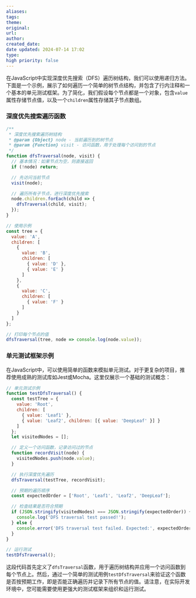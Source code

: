 ```yaml
---
aliases: 
tags: 
theme: 
original: 
url: 
author: 
created_date: 
date updated: 2024-07-14 17:02
type: 
high priority: false
---
```

在JavaScript中实现深度优先搜索（DFS）遍历树结构，我们可以使用递归方法。下面是一个示例，展示了如何遍历一个简单的树节点结构，并包含了行内注释和一个基本的单元测试框架。为了简化，我们假设每个节点都是一个对象，包含`value`属性存储节点值，以及一个`children`属性存储其子节点数组。

### 深度优先搜索遍历函数

```javascript
/**
 * 深度优先搜索遍历树结构
 * @param {Object} node - 当前遍历到的树节点
 * @param {Function} visit - 访问函数，用于处理每个访问到的节点
 */
function dfsTraversal(node, visit) {
  // 基本情况：如果节点为空，则直接返回
  if (!node) return;

  // 先访问当前节点
  visit(node);

  // 遍历所有子节点，进行深度优先搜索
  node.children.forEach(child => {
    dfsTraversal(child, visit);
  });
}

// 使用示例
const tree = {
  value: 'A',
  children: [
    {
      value: 'B',
      children: [
        { value: 'D' },
        { value: 'E' }
      ]
    },
    {
      value: 'C',
      children: [
        { value: 'F' }
      ]
    }
  ]
};

// 打印每个节点的值
dfsTraversal(tree, node => console.log(node.value));
```

### 单元测试框架示例

在JavaScript中，可以使用简单的函数来模拟单元测试。对于更复杂的项目，推荐使用成熟的测试库如Jest或Mocha。这里仅展示一个基础的测试概念：

```javascript
// 单元测试示例
function testDfsTraversal() {
  const testTree = {
    value: 'Root',
    children: [
      { value: 'Leaf1' },
      { value: 'Leaf2', children: [{ value: 'DeepLeaf' }] }
    ]
  };
  let visitedNodes = [];

  // 定义一个访问函数，记录访问过的节点
  function recordVisit(node) {
    visitedNodes.push(node.value);
  }

  // 执行深度优先遍历
  dfsTraversal(testTree, recordVisit);

  // 预期的遍历顺序
  const expectedOrder = ['Root', 'Leaf1', 'Leaf2', 'DeepLeaf'];

  // 检查结果是否符合预期
  if (JSON.stringify(visitedNodes) === JSON.stringify(expectedOrder)) {
    console.log('DFS traversal test passed!');
  } else {
    console.error('DFS traversal test failed. Expected:', expectedOrder, 'Got:', visitedNodes);
  }
}

// 运行测试
testDfsTraversal();
```

这段代码首先定义了`dfsTraversal`函数，用于遍历树结构并应用一个访问函数到每个节点上。然后，通过一个简单的测试用例`testDfsTraversal`来验证这个函数是否按预期工作，即是否能正确遍历并记录下所有节点的值。请注意，在实际开发环境中，您可能需要使用更强大的测试框架来组织和运行测试。